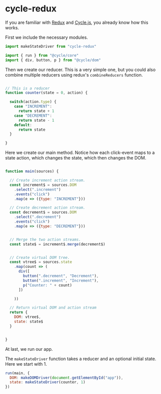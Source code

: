 # cycle-redux


If you are familiar with [Redux](https://github.com/rackt/redux) and [Cycle.js](https://github.com/cyclejs), you already know how this works.


First we include the necessary modules.

```js
import makeStateDriver from "cycle-redux"

import { run } from "@cycle/core"
import { div, button, p } from "@cycle/dom"


```

Then we create our reducer. This is a very simple one, but you could also combine multiple reducers using redux's `combineReducers` function.

```js

// This is a reducer
function counter(state = 0, action) {

  switch(action.type) {
    case "INCREMENT":
      return state + 1
    case "DECREMENT":
      return state - 1
    default:
      return state
  }

}

```

Here we create our main method.
Notice how each click-event maps to a state action, which changes the state, which then changes the DOM.

```js

function main(sources) {

  // Create increment action stream.
  const increment$ = sources.DOM
    .select(".increment")
    .events("click")
    .map(e => ({type: "INCREMENT"}))

  // Create decrement action stream.
  const decrement$ = sources.DOM
    .select(".decrement")
    .events("click")
    .map(e => ({type: "DECREMENT"}))


  // Merge the two action streams.
  const state$ = increment$.merge(decrement$)


  // Create virtual DOM tree.
  const vtree$ = sources.state
    .map(count => (
      div([
        button(".decrement", "Decrement"),
        button(".increment", "Increment"),
        p("Counter: " + count)
      ])

    ))

  // Return virtual DOM and action stream
  return {
    DOM: vtree$,
    state: state$
  }


}

```

At last, we run our app.

The `makeStateDriver` function takes a reducer and an optional initial state. Here we start with 1.

```js
run(main, {
  DOM: makeDOMDriver(document.getElementById("app")),
  state: makeStateDriver(counter, 1)
})

```
